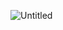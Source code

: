 ![Untitled](https://github.com/HID-IAMS/.github/assets/129594381/73154598-30a8-47e8-a082-6fc49074ad38)
